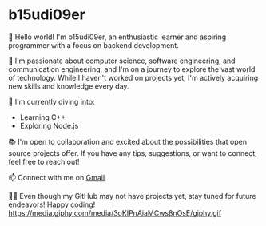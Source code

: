 # b15udi09er

👋 Hello world! I'm b15udi09er, an enthusiastic learner and aspiring programmer with a focus on backend development.

🌱 I'm passionate about computer science, software engineering, and communication engineering, and I'm on a journey to explore the vast world of technology. While I haven't worked on projects yet, I'm actively acquiring new skills and knowledge every day.

🔧 I'm currently diving into:
- Learning C++
- Exploring Node.js

📚 I'm open to collaboration and excited about the possibilities that open source projects offer. If you have any tips, suggestions, or want to connect, feel free to reach out!

📫 Connect with me on [Gmail](ahamadeh4@gmail.com)

👨‍💻 Even though my GitHub may not have projects yet, stay tuned for future endeavors! Happy coding!
https://media.giphy.com/media/3oKIPnAiaMCws8nOsE/giphy.gif
